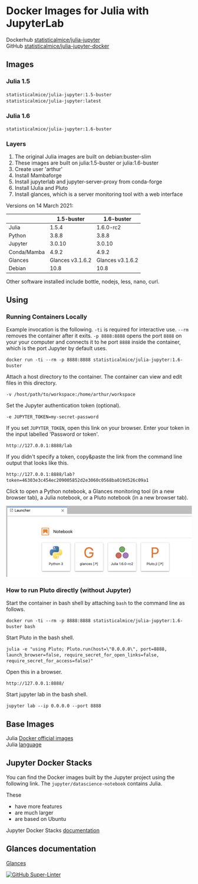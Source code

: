# Docker Images for Julia with JupyterLab

Dockerhub [statisticalmice/julia-jupyter](https://hub.docker.com/repository/docker/statisticalmice/julia-jupyter)  
GitHub [statisticalmice/julia-jupyter-docker](https://github.com/StatisticalMice/julia-jupyter-docker)

## Images

### Julia 1.5

`statisticalmice/julia-jupyter:1.5-buster`  
`statisticalmice/julia-jupyter:latest`

### Julia 1.6

`statisticalmice/julia-jupyter:1.6-buster`

### Layers

1. The original Julia images are built on debian:buster-slim
2. These images are built on julia:1.5-buster or julia:1.6-buster
3. Create user 'arthur'
4. Install Mambaforge
5. Install jupyterlab and jupyter-server-proxy from conda-forge
6. Install IJulia and Pluto
7. Install glances, which is a server monitoring tool with a web interface

Versions on 14 March 2021:  

|        | 1.5-buster | 1.6-buster |
|---------|-------|-----------|
| Julia   | 1.5.4 | 1.6.0-rc2 |
| Python  | 3.8.8   | 3.8.8     |
| Jupyter | 3.0.10   | 3.0.10     |
| Conda/Mamba   | 4.9.2   | 4.9.2     |
| Glances | Glances v3.1.6.2 | Glances v3.1.6.2|
| Debian  | 10.8  | 10.8      |

Other software installed include bottle, nodejs, less, nano, curl.

## Using

### Running Containers Locally

Example invocation is the following. `-ti` is required for interactive use. `--rm` removes the container after it exits. `-p 8888:8888` opens the port `8888` on your your computer and connects it to he port `8888` inside the container, which is the port Jupyter by default uses.

```text
docker run -ti --rm -p 8888:8888 statisticalmice/julia-jupyter:1.6-buster
```

Attach a host directory to the container. The container can view and edit files in this directory.

```text
-v /host/path/to/workspace:/home/arthur/workspace
```

Set the Jupyter authentication token (optional).

```text
-e JUPYTER_TOKEN=my-secret-password
```

If you set `JUPYTER_TOKEN`, open this link on your browser. Enter your token in the input labelled 'Password or token'.

```text
http://127.0.0.1:8888/lab
```

If you didn't specify a token, copy&paste the link from the command line output that looks like this.

```text
http://127.0.0.1:8888/lab?token=46303e3c454ec209005852d2e3060c0568ba019d526c09a1
```

Click to open a Python notebook, a Glances monitoring tool (in a new browser tab), a Julia notebook, or a Pluto notebook (in a new browser tab).

![notebook launcher image](https://raw.githubusercontent.com/StatisticalMice/julia-jupyter-docker/main/launcher.png "Launcher")

### How to run Pluto directly (without Jupyter)

Start the container in bash shell by attaching `bash` to the command line as follows.

```text
docker run -ti --rm -p 8888:8888 statisticalmice/julia-jupyter:1.6-buster bash
```

Start Pluto in the bash shell.

```text
julia -e "using Pluto; Pluto.run(host=\"0.0.0.0\", port=8888, launch_browser=false, require_secret_for_open_links=false, require_secret_for_access=false)"
```

Open this in a browser.

```text
http://127.0.0.1:8888/
```
Start jupyter lab in the bash shell.

```text
jupyter lab --ip 0.0.0.0 --port 8888
```

## Base Images

Julia [Docker official images](https://hub.docker.com/_/julia)  
Julia [language](https://julialang.org)

## Jupyter Docker Stacks

You can find the Docker images built by the Jupyter project using the following link. The `jupyter/datascience-notebook` contains Julia.

These
* have more features
* are much larger
* are based on Ubuntu

Jupyter Docker Stacks [documentation](https://jupyter-docker-stacks.readthedocs.io/en/latest/)

## Glances documentation

[Glances](https://glances.readthedocs.io/en/latest/)

[![GitHub Super-Linter](https://github.com/StatisticalMice/julia-jupyter-docker/workflows/Super-Linter/badge.svg)](https://github.com/marketplace/actions/super-linter)
